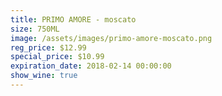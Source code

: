 ```yaml
---
title: PRIMO AMORE - moscato
size: 750ML
image: /assets/images/primo-amore-moscato.png
reg_price: $12.99
special_price: $10.99
expiration_date: 2018-02-14 00:00:00
show_wine: true
---
```



